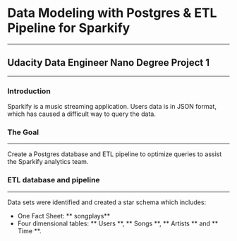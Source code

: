 #  Data Modeling with Postgres & ETL Pipeline for Sparkify 
***
## Udacity Data Engineer Nano Degree Project 1
***
### Introduction

Sparkify is a music streaming application. Users data is in JSON format, which has caused a difficult way to query the data.

### The Goal
***
Create a Postgres database and ETL pipeline to optimize queries to assist the Sparkify analytics team.

### ETL database and pipeline
***
Data sets were identified and created a star schema which includes:

* One Fact Sheet: ** songplays**
* Four dimensional tables: ** Users **, ** Songs **, ** Artists ** and ** Time **.

